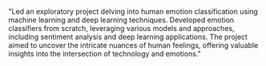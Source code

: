 
"Led an exploratory project delving into human emotion classification using machine learning and deep learning techniques. Developed emotion classifiers from scratch, leveraging various models and approaches, including sentiment analysis and deep learning applications. The project aimed to uncover the intricate nuances of human feelings, offering valuable insights into the intersection of technology and emotions."
